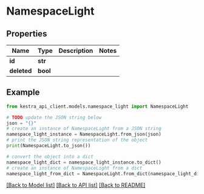 # NamespaceLight


## Properties

Name | Type | Description | Notes
------------ | ------------- | ------------- | -------------
**id** | **str** |  | 
**deleted** | **bool** |  | 

## Example

```python
from kestra_api_client.models.namespace_light import NamespaceLight

# TODO update the JSON string below
json = "{}"
# create an instance of NamespaceLight from a JSON string
namespace_light_instance = NamespaceLight.from_json(json)
# print the JSON string representation of the object
print(NamespaceLight.to_json())

# convert the object into a dict
namespace_light_dict = namespace_light_instance.to_dict()
# create an instance of NamespaceLight from a dict
namespace_light_from_dict = NamespaceLight.from_dict(namespace_light_dict)
```
[[Back to Model list]](../README.md#documentation-for-models) [[Back to API list]](../README.md#documentation-for-api-endpoints) [[Back to README]](../README.md)


